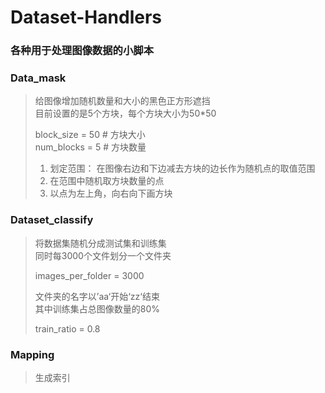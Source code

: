 # Dataset-Handlers

### 各种用于处理图像数据的小脚本


### Data_mask
> 给图像增加随机数量和大小的黑色正方形遮挡  
> 目前设置的是5个方块，每个方块大小为50*50  
>  
> block_size = 50  # 方块大小  
> num_blocks = 5  # 方块数量  
>   
> 1. 划定范围： 
>    在图像右边和下边减去方块的边长作为随机点的取值范围  
> 2. 在范围中随机取方块数量的点
> 3. 以点为左上角，向右向下画方块


### Dataset_classify
> 将数据集随机分成测试集和训练集  
> 同时每3000个文件划分一个文件夹
>   
> images_per_folder = 3000  
> 
> 文件夹的名字以’aa‘开始‘zz‘结束  
> 其中训练集占总图像数量的80%  
>   
> train_ratio = 0.8  


### Mapping
> 生成索引  
